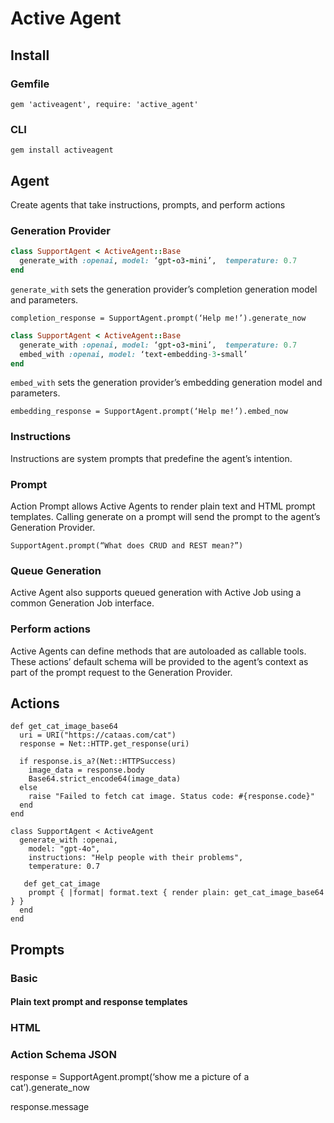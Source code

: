 # Active Agent

## Install

### Gemfile
`gem 'activeagent', require: 'active_agent'`

### CLI
`gem install activeagent`

## Agent

Create agents that take instructions, prompts, and perform actions

### Generation Provider

```ruby  
class SupportAgent < ActiveAgent::Base  
  generate_with :openai, model: ‘gpt-o3-mini’,  temperature: 0.7  
end  
```

`generate_with` sets the generation provider’s completion generation model and parameters.

`completion_response = SupportAgent.prompt(‘Help me!’).generate_now`

```ruby  
class SupportAgent < ActiveAgent::Base  
  generate_with :openai, model: ‘gpt-o3-mini’,  temperature: 0.7  
  embed_with :openai, model: ‘text-embedding-3-small’  
end  
```

`embed_with` sets the generation provider’s embedding generation model and parameters.

`embedding_response = SupportAgent.prompt(‘Help me!’).embed_now`

### Instructions

Instructions are system prompts that predefine the agent’s intention.

### Prompt

Action Prompt allows Active Agents to render plain text and HTML prompt templates. Calling generate on a prompt will send the prompt to the agent’s Generation Provider.

`SupportAgent.prompt(“What does CRUD and REST mean?”)`

### Queue Generation

Active Agent also supports queued generation with Active Job using a common Generation Job interface.

### Perform actions

Active Agents can define methods that are autoloaded as callable tools. These actions’ default schema will be provided to the agent’s context as part of the prompt request to the Generation Provider.

## Actions

```  
def get_cat_image_base64  
  uri = URI("https://cataas.com/cat")  
  response = Net::HTTP.get_response(uri)

  if response.is_a?(Net::HTTPSuccess)  
    image_data = response.body  
    Base64.strict_encode64(image_data)  
  else  
    raise "Failed to fetch cat image. Status code: #{response.code}"  
  end  
end

class SupportAgent < ActiveAgent  
  generate_with :openai,  
    model: "gpt-4o",  
    instructions: "Help people with their problems",  
    temperature: 0.7

   def get_cat_image  
    prompt { |format| format.text { render plain: get_cat_image_base64 } }  
  end  
end  
```

## Prompts

### Basic 

#### Plain text prompt and response templates

### HTML

### Action Schema JSON

response = SupportAgent.prompt(‘show me a picture of a cat’).generate_now

response.message
